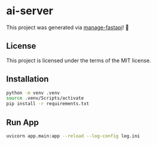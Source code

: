 # ai-server

This project was generated via [manage-fastapi](https://ycd.github.io/manage-fastapi/)! :tada:

## License

This project is licensed under the terms of the MIT license.

## Installation

```bash
python -m venv .venv
source .venv/Scripts/activate
pip install -r requirements.txt
```

## Run App

```bash
uvicorn app.main:app --reload --log-config log.ini
```
